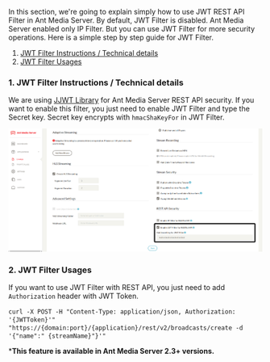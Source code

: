 In this section, we're going to explain simply how to use JWT REST API Filter in Ant Media Server. By default, JWT Filter is disabled. Ant Media Server enabled only IP Filter. But you can use JWT Filter for more security operations. Here is a simple step by step guide for JWT Filter.

1. [JWT Filter Instructions / Technical details](#1-jwt-filter-instructions--technical-details)
2. [JWT Filter Usages](#2-jwt-filter-usages)

### 1. JWT Filter Instructions / Technical details
We are using [JJWT Library](https://github.com/jwtk/jjwt) for Ant Media Server REST API security. If you want to enable this filter, you just need to enable JWT Filter and type the Secret key. Secret key encrypts with `hmacShaKeyFor` in JWT Filter. 

<img src="images/jwt-filter-enable.png?raw=true" alt="">

### 2. JWT Filter Usages
If you want to use JWT Filter with REST API, you just need to add `Authorization` header with JWT Token. 
  ```
curl -X POST -H "Content-Type: application/json, Authorization: '{JWTToken}'" "https://{domain:port}/{application}/rest/v2/broadcasts/create -d '{"name":" {streamName}"}'"
  ```

***This feature is available in Ant Media Server 2.3+ versions.**

